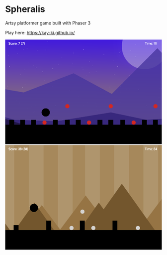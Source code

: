# Spheralis
Artsy platformer game built with Phaser 3

Play here: https://kay-ki.github.io/

![Screenshot](screenshot2.png)
![Screenshot](screenshot1.png)
